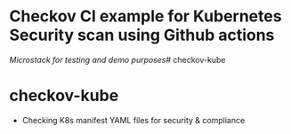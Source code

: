 # Checkov CI example for Kubernetes Security scan using Github actions

*Microstack for testing and demo purposes*# checkov-kube
# checkov-kube

- Checking K8s manifest YAML files for security & compliance
